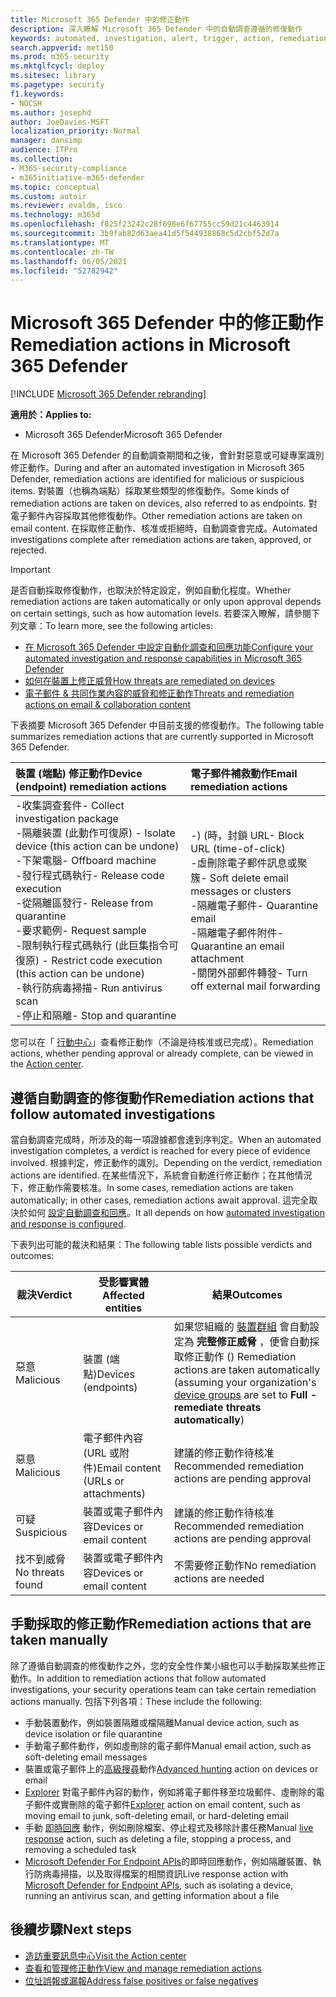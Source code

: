 ```yaml
---
title: Microsoft 365 Defender 中的修正動作
description: 深入瞭解 Microsoft 365 Defender 中的自動調查遵循的修復動作
keywords: automated, investigation, alert, trigger, action, remediation, 自動化, 調查, 警示, 觸發, 動作, 補救
search.appverid: met150
ms.prod: m365-security
ms.mktglfcycl: deploy
ms.sitesec: library
ms.pagetype: security
f1.keywords:
- NOCSH
ms.author: josephd
author: JoeDavies-MSFT
localization_priority: Normal
manager: dansimp
audience: ITPro
ms.collection:
- M365-security-compliance
- m365initiative-m365-defender
ms.topic: conceptual
ms.custom: autoir
ms.reviewer: evaldm, isco
ms.technology: m365d
ms.openlocfilehash: f025f23242c28f698e6f67755cc59d21c4463914
ms.sourcegitcommit: 3b9fab82d63aea41d5f544938868c5d2cbf52d7a
ms.translationtype: MT
ms.contentlocale: zh-TW
ms.lasthandoff: 06/05/2021
ms.locfileid: "52782942"
---
```

# <a name="remediation-actions-in-microsoft-365-defender"></a><span data-ttu-id="9c29c-104">Microsoft 365 Defender 中的修正動作</span><span class="sxs-lookup"><span data-stu-id="9c29c-104">Remediation actions in Microsoft 365 Defender</span></span>

[!INCLUDE [Microsoft 365 Defender rebranding](../includes/microsoft-defender.md)]


<span data-ttu-id="9c29c-105">**適用於：**</span><span class="sxs-lookup"><span data-stu-id="9c29c-105">**Applies to:**</span></span>
- <span data-ttu-id="9c29c-106">Microsoft 365 Defender</span><span class="sxs-lookup"><span data-stu-id="9c29c-106">Microsoft 365 Defender</span></span>

<span data-ttu-id="9c29c-107">在 Microsoft 365 Defender 的自動調查期間和之後，會針對惡意或可疑專案識別修正動作。</span><span class="sxs-lookup"><span data-stu-id="9c29c-107">During and after an automated investigation in Microsoft 365 Defender, remediation actions are identified for malicious or suspicious items.</span></span> <span data-ttu-id="9c29c-108">對裝置（也稱為端點）採取某些類型的修復動作。</span><span class="sxs-lookup"><span data-stu-id="9c29c-108">Some kinds of remediation actions are taken on devices, also referred to as endpoints.</span></span> <span data-ttu-id="9c29c-109">對電子郵件內容採取其他修復動作。</span><span class="sxs-lookup"><span data-stu-id="9c29c-109">Other remediation actions are taken on email content.</span></span> <span data-ttu-id="9c29c-110">在採取修正動作、核准或拒絕時，自動調查會完成。</span><span class="sxs-lookup"><span data-stu-id="9c29c-110">Automated investigations complete after remediation actions are taken, approved, or rejected.</span></span>

> [!IMPORTANT]
> <span data-ttu-id="9c29c-111">是否自動採取修復動作，也取決於特定設定，例如自動化程度。</span><span class="sxs-lookup"><span data-stu-id="9c29c-111">Whether remediation actions are taken automatically or only upon approval depends on certain settings, such as how automation levels.</span></span> <span data-ttu-id="9c29c-112">若要深入瞭解，請參閱下列文章：</span><span class="sxs-lookup"><span data-stu-id="9c29c-112">To learn more, see the following articles:</span></span>
> - [<span data-ttu-id="9c29c-113">在 Microsoft 365 Defender 中設定自動化調查和回應功能</span><span class="sxs-lookup"><span data-stu-id="9c29c-113">Configure your automated investigation and response capabilities in Microsoft 365 Defender</span></span>](m365d-configure-auto-investigation-response.md)
> - [<span data-ttu-id="9c29c-114">如何在裝置上修正威脅</span><span class="sxs-lookup"><span data-stu-id="9c29c-114">How threats are remediated on devices</span></span>](../defender-endpoint/automated-investigations.md)
> - [<span data-ttu-id="9c29c-115">電子郵件 & 共同作業內容的威脅和修正動作</span><span class="sxs-lookup"><span data-stu-id="9c29c-115">Threats and remediation actions on email & collaboration content</span></span>](../office-365-security/air-remediation-actions.md#threats-and-remediation-actions)

<span data-ttu-id="9c29c-116">下表摘要 Microsoft 365 Defender 中目前支援的修復動作。</span><span class="sxs-lookup"><span data-stu-id="9c29c-116">The following table summarizes remediation actions that are currently supported in Microsoft 365 Defender.</span></span> 

|<span data-ttu-id="9c29c-117">裝置 (端點) 修正動作</span><span class="sxs-lookup"><span data-stu-id="9c29c-117">Device (endpoint) remediation actions</span></span>  |<span data-ttu-id="9c29c-118">電子郵件補救動作</span><span class="sxs-lookup"><span data-stu-id="9c29c-118">Email remediation actions</span></span>  |
|:---------|:---------|
|<span data-ttu-id="9c29c-119">-收集調查套件</span><span class="sxs-lookup"><span data-stu-id="9c29c-119">- Collect investigation package</span></span> <br/><span data-ttu-id="9c29c-120">-隔離裝置 (此動作可復原) </span><span class="sxs-lookup"><span data-stu-id="9c29c-120">- Isolate device (this action can be undone)</span></span><br/><span data-ttu-id="9c29c-121">-下架電腦</span><span class="sxs-lookup"><span data-stu-id="9c29c-121">- Offboard machine</span></span> <br/><span data-ttu-id="9c29c-122">-發行程式碼執行</span><span class="sxs-lookup"><span data-stu-id="9c29c-122">- Release code execution</span></span> <br/><span data-ttu-id="9c29c-123">-從隔離區發行</span><span class="sxs-lookup"><span data-stu-id="9c29c-123">- Release from quarantine</span></span> <br/><span data-ttu-id="9c29c-124">-要求範例</span><span class="sxs-lookup"><span data-stu-id="9c29c-124">- Request sample</span></span> <br/><span data-ttu-id="9c29c-125">-限制執行程式碼執行 (此巨集指令可復原) </span><span class="sxs-lookup"><span data-stu-id="9c29c-125">- Restrict code execution (this action can be undone)</span></span> <br/><span data-ttu-id="9c29c-126">-執行防病毒掃描</span><span class="sxs-lookup"><span data-stu-id="9c29c-126">- Run antivirus scan</span></span> <br/><span data-ttu-id="9c29c-127">-停止和隔離</span><span class="sxs-lookup"><span data-stu-id="9c29c-127">- Stop and quarantine</span></span>      |<span data-ttu-id="9c29c-128">-)  (時，封鎖 URL</span><span class="sxs-lookup"><span data-stu-id="9c29c-128">- Block URL (time-of-click)</span></span><br/><span data-ttu-id="9c29c-129">-虛刪除電子郵件訊息或聚簇</span><span class="sxs-lookup"><span data-stu-id="9c29c-129">- Soft delete email messages or clusters</span></span><br/><span data-ttu-id="9c29c-130">-隔離電子郵件</span><span class="sxs-lookup"><span data-stu-id="9c29c-130">- Quarantine email</span></span><br/><span data-ttu-id="9c29c-131">-隔離電子郵件附件</span><span class="sxs-lookup"><span data-stu-id="9c29c-131">- Quarantine an email attachment</span></span><br/><span data-ttu-id="9c29c-132">-關閉外部郵件轉發</span><span class="sxs-lookup"><span data-stu-id="9c29c-132">- Turn off external mail forwarding</span></span>          |

<span data-ttu-id="9c29c-133">您可以在「 [行動中心](m365d-action-center.md)」查看修正動作（不論是待核准或已完成）。</span><span class="sxs-lookup"><span data-stu-id="9c29c-133">Remediation actions, whether pending approval or already complete, can be viewed in the [Action center](m365d-action-center.md).</span></span>

## <a name="remediation-actions-that-follow-automated-investigations"></a><span data-ttu-id="9c29c-134">遵循自動調查的修復動作</span><span class="sxs-lookup"><span data-stu-id="9c29c-134">Remediation actions that follow automated investigations</span></span>

<span data-ttu-id="9c29c-135">當自動調查完成時，所涉及的每一項證據都會達到序判定。</span><span class="sxs-lookup"><span data-stu-id="9c29c-135">When an automated investigation completes, a verdict is reached for every piece of evidence involved.</span></span> <span data-ttu-id="9c29c-136">根據判定，修正動作的識別。</span><span class="sxs-lookup"><span data-stu-id="9c29c-136">Depending on the verdict, remediation actions are identified.</span></span> <span data-ttu-id="9c29c-137">在某些情況下，系統會自動進行修正動作；在其他情況下，修正動作需要核准。</span><span class="sxs-lookup"><span data-stu-id="9c29c-137">In some cases, remediation actions are taken automatically; in other cases, remediation actions await approval.</span></span> <span data-ttu-id="9c29c-138">這完全取決於如何 [設定自動調查和回應](m365d-configure-auto-investigation-response.md)。</span><span class="sxs-lookup"><span data-stu-id="9c29c-138">It all depends on how [automated investigation and response is configured](m365d-configure-auto-investigation-response.md).</span></span>

<span data-ttu-id="9c29c-139">下表列出可能的裁決和結果：</span><span class="sxs-lookup"><span data-stu-id="9c29c-139">The following table lists possible verdicts and outcomes:</span></span>

| <span data-ttu-id="9c29c-140">裁決</span><span class="sxs-lookup"><span data-stu-id="9c29c-140">Verdict</span></span>    | <span data-ttu-id="9c29c-141">受影響實體</span><span class="sxs-lookup"><span data-stu-id="9c29c-141">Affected entities</span></span>    | <span data-ttu-id="9c29c-142">結果</span><span class="sxs-lookup"><span data-stu-id="9c29c-142">Outcomes</span></span>|
|------|------|------|
| <span data-ttu-id="9c29c-143">惡意</span><span class="sxs-lookup"><span data-stu-id="9c29c-143">Malicious</span></span>    | <span data-ttu-id="9c29c-144">裝置 (端點)</span><span class="sxs-lookup"><span data-stu-id="9c29c-144">Devices (endpoints)</span></span>    | <span data-ttu-id="9c29c-145">如果您組織的 [裝置群組](m365d-configure-auto-investigation-response.md#review-or-change-the-automation-level-for-device-groups) 會自動設定為 **完整修正威脅** ，便會自動採取修正動作 () </span><span class="sxs-lookup"><span data-stu-id="9c29c-145">Remediation actions are taken automatically (assuming your organization's [device groups](m365d-configure-auto-investigation-response.md#review-or-change-the-automation-level-for-device-groups) are set to **Full - remediate threats automatically**)</span></span>|
| <span data-ttu-id="9c29c-146">惡意</span><span class="sxs-lookup"><span data-stu-id="9c29c-146">Malicious</span></span>    | <span data-ttu-id="9c29c-147">電子郵件內容 (URL 或附件)</span><span class="sxs-lookup"><span data-stu-id="9c29c-147">Email content (URLs or attachments)</span></span> | <span data-ttu-id="9c29c-148">建議的修正動作待核准</span><span class="sxs-lookup"><span data-stu-id="9c29c-148">Recommended remediation actions are pending approval</span></span>|
| <span data-ttu-id="9c29c-149">可疑</span><span class="sxs-lookup"><span data-stu-id="9c29c-149">Suspicious</span></span>    | <span data-ttu-id="9c29c-150">裝置或電子郵件內容</span><span class="sxs-lookup"><span data-stu-id="9c29c-150">Devices or email content</span></span> | <span data-ttu-id="9c29c-151">建議的修正動作待核准</span><span class="sxs-lookup"><span data-stu-id="9c29c-151">Recommended remediation actions are pending approval</span></span>|
| <span data-ttu-id="9c29c-152">找不到威脅</span><span class="sxs-lookup"><span data-stu-id="9c29c-152">No threats found</span></span>    | <span data-ttu-id="9c29c-153">裝置或電子郵件內容</span><span class="sxs-lookup"><span data-stu-id="9c29c-153">Devices or email content</span></span>    | <span data-ttu-id="9c29c-154">不需要修正動作</span><span class="sxs-lookup"><span data-stu-id="9c29c-154">No remediation actions are needed</span></span>|


## <a name="remediation-actions-that-are-taken-manually"></a><span data-ttu-id="9c29c-155">手動採取的修正動作</span><span class="sxs-lookup"><span data-stu-id="9c29c-155">Remediation actions that are taken manually</span></span>

<span data-ttu-id="9c29c-156">除了遵循自動調查的修復動作之外，您的安全性作業小組也可以手動採取某些修正動作。</span><span class="sxs-lookup"><span data-stu-id="9c29c-156">In addition to remediation actions that follow automated investigations, your security operations team can take certain remediation actions manually.</span></span> <span data-ttu-id="9c29c-157">包括下列各項：</span><span class="sxs-lookup"><span data-stu-id="9c29c-157">These include the following:</span></span>

- <span data-ttu-id="9c29c-158">手動裝置動作，例如裝置隔離或檔隔離</span><span class="sxs-lookup"><span data-stu-id="9c29c-158">Manual device action, such as device isolation or file quarantine</span></span>
- <span data-ttu-id="9c29c-159">手動電子郵件動作，例如虛刪除的電子郵件</span><span class="sxs-lookup"><span data-stu-id="9c29c-159">Manual email action, such as soft-deleting email messages</span></span> 
- <span data-ttu-id="9c29c-160">裝置或電子郵件上的[高級搜尋](../defender-endpoint/advanced-hunting-overview.md)動作</span><span class="sxs-lookup"><span data-stu-id="9c29c-160">[Advanced hunting](../defender-endpoint/advanced-hunting-overview.md) action on devices or email</span></span>
- <span data-ttu-id="9c29c-161">[Explorer](../office-365-security/threat-explorer.md) 對電子郵件內容的動作，例如將電子郵件移至垃圾郵件、虛刪除的電子郵件或實刪除的電子郵件</span><span class="sxs-lookup"><span data-stu-id="9c29c-161">[Explorer](../office-365-security/threat-explorer.md) action on email content, such as moving email to junk, soft-deleting email, or hard-deleting email</span></span>
- <span data-ttu-id="9c29c-162">手動 [即時回應](https://docs.microsoft.com/windows/security/threat-protection/microsoft-defender-atp/live-response) 動作，例如刪除檔案、停止程式及移除計畫任務</span><span class="sxs-lookup"><span data-stu-id="9c29c-162">Manual [live response](https://docs.microsoft.com/windows/security/threat-protection/microsoft-defender-atp/live-response) action, such as deleting a file, stopping a process, and removing a scheduled task</span></span>
- <span data-ttu-id="9c29c-163">[Microsoft Defender For Endpoint APIs](../defender-endpoint/management-apis.md#microsoft-defender-for-endpoint-apis)的即時回應動作，例如隔離裝置、執行防病毒掃描，以及取得檔案的相關資訊</span><span class="sxs-lookup"><span data-stu-id="9c29c-163">Live response action with [Microsoft Defender for Endpoint APIs](../defender-endpoint/management-apis.md#microsoft-defender-for-endpoint-apis), such as isolating a device, running an antivirus scan, and getting information about a file</span></span>

## <a name="next-steps"></a><span data-ttu-id="9c29c-164">後續步驟</span><span class="sxs-lookup"><span data-stu-id="9c29c-164">Next steps</span></span>

- [<span data-ttu-id="9c29c-165">造訪重要訊息中心</span><span class="sxs-lookup"><span data-stu-id="9c29c-165">Visit the Action center</span></span>](m365d-action-center.md)
- [<span data-ttu-id="9c29c-166">查看和管理修正動作</span><span class="sxs-lookup"><span data-stu-id="9c29c-166">View and manage remediation actions</span></span>](m365d-autoir-actions.md)
- [<span data-ttu-id="9c29c-167">位址誤報或漏報</span><span class="sxs-lookup"><span data-stu-id="9c29c-167">Address false positives or false negatives</span></span>](m365d-autoir-report-false-positives-negatives.md)

